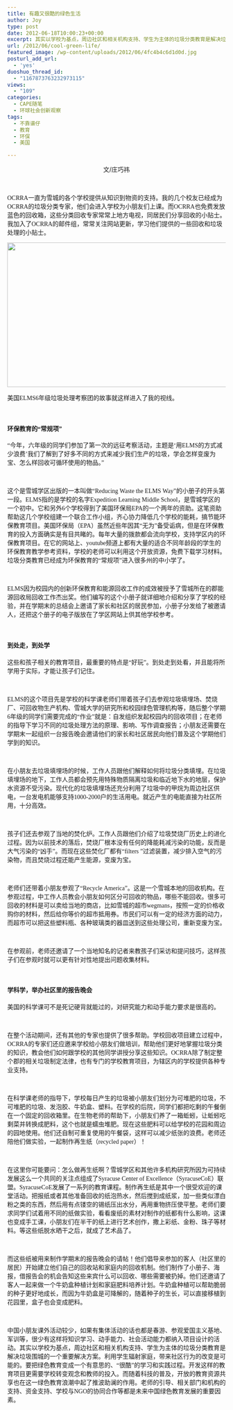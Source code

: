 ```yaml
---
title: 有趣又很酷的绿色生活
author: Joy
type: post
date: 2012-06-18T10:00:23+00:00
excerpt: 其实以学校为基点，周边社区和相关机构支持、学生为主体的垃圾分类教育是解决垃圾围城的一个重要解决方案。利用学生辐射家庭，带来社区行为的改变是可能的。要把绿色教育变成一个有意思的、“很酷”的学习和实践过程。
url: /2012/06/cool-green-life/
featured_image: /wp-content/uploads/2012/06/4fc4b4c6d1d0d.jpg
posturl_add_url:
  - 'yes'
duoshuo_thread_id:
  - "1167873763232973115"
views:
  - "109"
categories:
  - CAPE随笔
  - 环球社会创新观察
tags:
  - 不靠谱仔
  - 教育
  - 环保
  - 美国

---
```

<p style="text-align: center;">
  文/庄巧祎
</p>

&nbsp;

<span style="font-family: 'Times New Roman';">OCRRA</span><span style="font-family: 宋体;">一直为雪城的各个学校提供从知识到物资的支持。我的几个校友已经成为</span><span style="font-family: 'Times New Roman';">OCRRA</span><span style="font-family: 宋体;">的垃圾分类专家，他们会进入学校为小朋友们上课。而</span><span style="font-family: 'Times New Roman';">OCRRA</span><span style="font-family: 宋体;">也免费发放蓝色的回收箱，这些分类回收专家常常上地方电视，同居民们分享回收的小贴士。我加入了</span><span style="font-family: 'Times New Roman';">OCRRA</span><span style="font-family: 宋体;">的邮件组，常常关注网站更新，学习他们提供的一些回收和垃圾处理的小贴士。</span>

[<img class="size-full wp-image-3549 alignnone" title="4fc4b4c6d1d0d" src="http://www.capechina.org/wp-content/uploads/2012/06/4fc4b4c6d1d0d.jpg" alt="" width="540" height="333" srcset="http://hicape.com/wp-content/uploads/2012/06/4fc4b4c6d1d0d.jpg 540w, http://hicape.com/wp-content/uploads/2012/06/4fc4b4c6d1d0d-300x185.jpg 300w" sizes="(max-width: 540px) 100vw, 540px" />][1]

美国<span style="font-family: 'Times New Roman';">ELMS6</span><span style="font-family: 宋体;">年级垃圾处理考察团的故事就这样进入了我的视线。</span>

&nbsp;

#### **环保教育的<span style="font-family: 'Times New Roman';">“</span><span style="font-family: 宋体;">常规项</span><span style="font-family: 'Times New Roman';">”</span>**

<span style="font-family: 'Times New Roman';">“</span><span style="font-family: 宋体;">今年，六年级的同学们参加了第一次的远征考察活动，主题是</span><span style="font-family: 'Times New Roman';">‘</span><span style="font-family: 宋体;">用</span><span style="font-family: 'Times New Roman';">ELMS</span><span style="font-family: 宋体;">的方式减少浪费</span><span style="font-family: 'Times New Roman';">’</span><span style="font-family: 宋体;">我们了解到了好多不同的方式来减少我们生产的垃圾，学会怎样变废为宝、怎么样回收可循环使用的物品。</span><span style="font-family: 'Times New Roman';">”</span>

&nbsp;

这个是雪城学区出版的一本叫做<span style="font-family: 'Times New Roman';">“Reducing Waste the ELMS Way”</span><span style="font-family: 宋体;">的小册子的开头第一段。</span><span style="font-family: 'Times New Roman';">ELMS</span><span style="font-family: 宋体;">指的是学校的名字</span><span style="font-family: 'Times New Roman';">Expedition Learning Middle School</span><span style="font-family: 宋体;">，是雪城学区的一个初中。它和另外</span><span style="font-family: 'Times New Roman';">6</span><span style="font-family: 宋体;">个学校得到了美国环保局</span><span style="font-family: 'Times New Roman';">EPA</span><span style="font-family: 宋体;">的一个两年的资助。这笔资助帮助这几个学校组建一个联合工作小组，齐心协力降低几个学校的能耗，搞节能环保教育项目。美国环保局（</span><span style="font-family: 'Times New Roman';">EPA</span><span style="font-family: 宋体;">）虽然近些年因其</span><span style="font-family: 'Times New Roman';">“</span><span style="font-family: 宋体;">无为</span><span style="font-family: 'Times New Roman';">”</span><span style="font-family: 宋体;">备受诟病，但是在环保教育的投入方面确实是有目共睹的。每年大量的拨款都会流向学校，支持学区内的环保教育项目。在它的网站上、</span><span style="font-family: 'Times New Roman';">youtube</span><span style="font-family: 宋体;">频道上都有大量的适合不同年龄段的学生的环保教育教学参考资料，学校的老师可以利用这个开放资源，免费下载学习材料。垃圾分类教育已经成为环保教育的</span><span style="font-family: 'Times New Roman';">“</span><span style="font-family: 宋体;">常规项</span><span style="font-family: 'Times New Roman';">”</span><span style="font-family: 宋体;">进入很多州的中小学了。</span>

&nbsp;

<span style="font-family: 'Times New Roman';">ELMS</span><span style="font-family: 宋体;">因为校园内的创新环保教育和能源回收工作的成效被授予了雪城所在的郡能源回收局回收工作杰出奖。他们编写的这个小册子就详细地介绍和分享了学校的经验，并在学期末的总结会上邀请了家长和社区的居民参加，小册子分发给了被邀请人，还把这个册子的电子版放在了学区网站上供其他学校参考。</span>

&nbsp;

#### **到处走，到处学**

这些和孩子相关的教育项目，最重要的特点是<span style="font-family: 'Times New Roman';">“</span><span style="font-family: 宋体;">好玩</span><span style="font-family: 'Times New Roman';">”</span><span style="font-family: 宋体;">。到处走到处看，并且能将所学用于实际，才能让孩子们记住。</span>

&nbsp;

<span style="font-family: 'Times New Roman';">ELMS</span><span style="font-family: 宋体;">的这个项目先是学校的科学课老师们带着孩子们去参观垃圾填埋场、焚烧厂、可回收物生产机构、雪城大学的研究所和校园绿色管理机构等，随后整个学期</span><span style="font-family: 'Times New Roman';">6</span><span style="font-family: 宋体;">年级的同学们需要完成的</span><span style="font-family: 'Times New Roman';">“</span><span style="font-family: 宋体;">作业</span><span style="font-family: 'Times New Roman';">”</span><span style="font-family: 宋体;">就是：自发组织发起校园内的回收项目；在老师的指导下学习不同的垃圾处理方法的原理、影响、写作调查报告；小朋友还需要在学期末一起组织一台报告晚会邀请他们的家长和社区居民向他们普及这个学期他们学到的知识。</span>

&nbsp;

在小朋友去垃圾填埋场的时候，工作人员跟他们解释如何将垃圾分类填埋。在垃圾填埋场的地下，工作人员都会预先用特殊物质隔离垃圾和临近地下水的地层，保护水资源不受污染。现代化的垃圾填埋场还充分利用了垃圾中的甲烷为周边社区供电，一台发电机能够支持<span style="font-family: 'Times New Roman';">1000-2000</span><span style="font-family: 宋体;">户的生活用电。就近产生的电能直接为社区所用，十分高效。</span>

&nbsp;

孩子们还去参观了当地的焚化炉。工作人员跟他们介绍了垃圾焚烧厂历史上的进化过程。因为以前技术的落后，焚烧厂根本没有任何的降能耗减污染的功能，反而是大气污染的<span style="font-family: 'Times New Roman';">“</span><span style="font-family: 宋体;">凶手</span><span style="font-family: 'Times New Roman';">”</span><span style="font-family: 宋体;">。而现在这些焚化厂都有</span><span style="font-family: 'Times New Roman';">“filters ”</span><span style="font-family: 宋体;">过滤装置，减少排入空气的污染物，而且焚烧过程还能产生能源，变废为宝。</span>

&nbsp;

老师们还带着小朋友参观了<span style="font-family: 'Times New Roman';">“Recycle America”</span><span style="font-family: 宋体;">。这是一个雪城本地的回收机构。在参观过程，中工作人员教会小朋友如何区分可回收的物品，哪些不能回收。很多可回收的材料是可以卖给当地的商店，比如雪城的超市</span><span style="font-family: 'Times New Roman';">wegmans</span><span style="font-family: 宋体;">，按照一定的价格收购你的材料，然后给你等价的超市抵用券。市民们可以有一定的经济方面的动力，而超市可以把这些塑料瓶、各种玻璃类的器皿送到这些处理公司，重新变废为宝。</span>

&nbsp;

在参观前，老师还邀请了一个当地知名的记者来教孩子们采访和提问技巧，这样孩子们在参观时就可以更有针对性地提出问题收集材料。

&nbsp;

#### **学科学，举办社区里的报告晚会**

美国的科学课可不是死记硬背就能过的，对研究能力和动手能力要求是很高的。

&nbsp;

在整个活动期间，还有其他的专家也提供了很多帮助。学校回收项目建立过程中，<span style="font-family: 'Times New Roman';">OCRRA</span><span style="font-family: 宋体;">的专家们还应邀来学校给小朋友们做培训，帮助他们更好地掌握垃圾分类的知识，教会他们如何跟学校的其他同学讲授分享这些知识。</span><span style="font-family: 'Times New Roman';">OCRRA</span><span style="font-family: 宋体;">除了制定整个郡的相关垃圾制定法律，也有专门的学校教育项目，为辖区内的学校提供各种专业支持。</span>

&nbsp;

在科学课老师的指导下，学校每日产生的垃圾被小朋友们划分为可堆肥的垃圾，不可堆肥的垃圾、发泡胶、牛奶盒、塑料。在学校的后院，同学们都把吃剩的午餐倒在一个固定的回收箱里。在生物老师的帮助下，小朋友们养了一箱蚯蚓，让蚯蚓吃剩菜并转换成肥料，这个也就是蠕虫堆肥。现在这些肥料可以给学校的花园和周边的园地使用。他们还自制可重复使用的午餐袋，这样可以减少纸张的浪费。老师还陪他们做实验，一起制作再生纸（<span style="font-family: 'Times New Roman';">recycled paper</span><span style="font-family: 宋体;">）！</span>

&nbsp;

在这里你可能要问：怎么做再生纸啊？雪城学区和其他许多机构研究所因为可持续发展这么一个共同的关注点组成了<span style="font-family: 'Times New Roman';">Syracuse Center of Excellence</span><span style="font-family: 宋体;">（</span><span style="font-family: 'Times New Roman';">SyracuseCoE</span><span style="font-family: 宋体;">）联盟。</span><span style="font-family: 'Times New Roman';">SyracuseCoE</span><span style="font-family: 宋体;">发展了一系列的教育课程。制作再生纸是其中一个很受欢迎的课堂活动。把报纸或者其他准备回收的纸泡热水，然后搅到成纸浆，加一些类似漂白粉之类的东西，然后用有点镂空的锡纸压出水分，再用重物挤压使平整。老师们要求同学们试着用不同的纸做实验，看看废纸的素材对制作的纸都有什么影响，这课也变成手工课，小朋友们在半干的纸上进行艺术创作，撒上彩纸、金粉、珠子等材料。等这些纸脱水晒干之后，就成了艺术品了。</span>

&nbsp;

而这些纸被用来制作学期末的报告晚会的请帖！他们倡导来参加的客人（社区里的居民）开始建立他们自己的回收站和家庭内的回收机制。他们制作了小册子、海报，借报告会的机会告知这些来宾什么可以回收、哪些需要被扔掉。他们还邀请了客人一起来做一个牛奶盒种植计划和家庭肥料培养计划。牛奶盒种植可以帮助脆弱的种子更好地成长，而因为牛奶盒是可降解的，随着种子的生长，可以直接移植到花园里，盒子也会变成肥料。

&nbsp;

中国小朋友课外活动较少，如果有集体活动的话也都是春游、参观爱国主义基地、军训等，很少有这样将知识学习、动手能力、社会活动能力都纳入项目设计的活动。其实以学校为基点，周边社区和相关机构支持、学生为主体的垃圾分类教育是解决垃圾围城的一个重要解决方案。利用学生辐射家庭，带来社区行为的改变是可能的。要把绿色教育变成一个有意思的、<span style="font-family: 'Times New Roman';">“</span><span style="font-family: 宋体;">很酷</span><span style="font-family: 'Times New Roman';">”</span><span style="font-family: 宋体;">的学习和实践过程。开发这样的教育项目更需要学校转变观念和教师的投入。而随着科技的普及，开放的教育资源共享也在这一绿色教育浪潮中起了推波助澜的作用。老师的引导、相关部门和机构的支持、资金支持、学校与</span><span style="font-family: 'Times New Roman';">NGO</span><span style="font-family: 宋体;">的协同合作等都是未来中国绿色教育发展的重要因素。</span>

&nbsp;

 [1]: http://www.capechina.org/wp-content/uploads/2012/06/4fc4b4c6d1d0d.jpg
